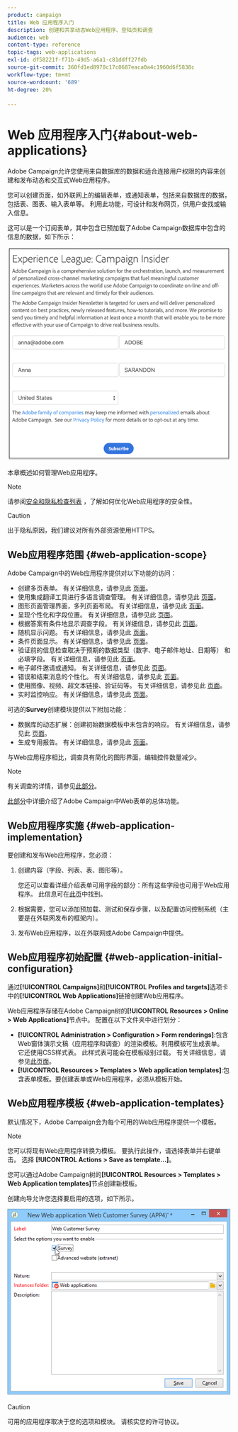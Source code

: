 ```yaml
---
product: campaign
title: Web 应用程序入门
description: 创建和共享动态Web应用程序、登陆页和调查
audience: web
content-type: reference
topic-tags: web-applications
exl-id: df58221f-f71b-49d5-a6a1-c81ddff27fdb
source-git-commit: 360fd1ed8970c17c0687eaca0a4c1960d6f5838c
workflow-type: tm+mt
source-wordcount: '689'
ht-degree: 20%

---
```


# Web 应用程序入门{#about-web-applications}

Adobe Campaign允许您使用来自数据库的数据和适合连接用户权限的内容来创建和发布动态和交互式Web应用程序。

您可以创建页面，如外联网上的编辑表单，或通知表单，包括来自数据库的数据，包括表、图表、输入表单等。 利用此功能，可设计和发布网页，供用户查找或输入信息。

这可以是一个订阅表单，其中包含已预加载了Adobe Campaign数据库中包含的信息的数据，如下所示：

![](assets/webapp_form_sample.png)

本章概述如何管理Web应用程序。

>[!NOTE]
>
>请参阅[安全和隐私检查列表](https://helpx.adobe.com/cn/campaign/kb/acc-security.html) ，了解如何优化Web应用程序的安全性。

>[!CAUTION]
>
>出于隐私原因，我们建议对所有外部资源使用HTTPS。

## Web应用程序范围 {#web-application-scope}

Adobe Campaign中的Web应用程序提供对以下功能的访问：

* 创建多页表单。 有关详细信息，请参见此 [ 页面](about-web-forms.md)。
* 使用集成翻译工具进行多语言调查管理。 有关详细信息，请参见此 [ 页面](translating-a-web-application.md)。
* 图形页面管理界面，多列页面布局。 有关详细信息，请参见此 [ 页面](designing-a-web-application.md)。
* 呈现个性化和字段位置。 有关详细信息，请参见此 [ 页面](editing-content.md#adding-personalization-content)。
* 根据答案有条件地显示调查字段。 有关详细信息，请参见此 [ 页面](form-rendering.md#defining-fields-conditional-display)。
* 随机显示问题。 有关详细信息，请参见此 [ 页面](../../surveys/using/building-a-survey.md#adding-questions)。
* 条件页面显示。 有关详细信息，请参见此 [ 页面](defining-web-forms-page-sequencing.md#conditional-page-display)。
* 验证前的信息检查取决于预期的数据类型（数字、电子邮件地址、日期等） 和必填字段。 有关详细信息，请参见此 [ 页面](form-rendering.md#defining-control-settings)。
* 电子邮件邀请或通知。 有关详细信息，请参见此 [ 页面](publishing-a-web-form.md#delivering-a-form-via-email)。
* 错误和结束消息的个性化。 有关详细信息，请参见此 [ 页面](defining-web-forms-properties.md#setting-up-an-error-page)。
* 使用图像、视频、超文本链接、验证码等。 有关详细信息，请参见此 [ 页面](editing-content.md)。
* 实时监控响应。 有关详细信息，请参见此 [ 页面](../../surveys/using/publish--track-and-use-collected-data.md#response-tracking)。

可选的&#x200B;**Survey**&#x200B;创建模块提供以下附加功能：

* 数据库的动态扩展：创建初始数据模板中未包含的响应。 有关详细信息，请参见此 [ 页面](../../surveys/using/managing-answers.md#storing-collected-answers)。
* 生成专用报告。 有关详细信息，请参见此 [ 页面](../../surveys/using/publish--track-and-use-collected-data.md#reports-on-surveys)。

与Web应用程序相比，调查具有简化的图形界面，编辑控件数量减少。

>[!NOTE]
>
>有关调查的详情，请参见[此部分](../../surveys/using/about-surveys.md)。
>
>[此部分](about-web-forms.md)中详细介绍了Adobe Campaign中Web表单的总体功能。

## Web应用程序实施 {#web-application-implementation}

要创建和发布Web应用程序，您必须：

1. 创建内容（字段、列表、表、图形等）。

   您还可以查看详细介绍表单可用字段的部分：所有这些字段也可用于Web应用程序。 此信息可在[此页](adding-fields-to-a-web-form.md)中找到。

1. 根据需要，您可以添加预加载、测试和保存步骤，以及配置访问控制系统（主要是在外联网发布的框架内）。
1. 发布Web应用程序，以在外联网或Adobe Campaign中提供。

## Web应用程序初始配置 {#web-application-initial-configuration}

通过&#x200B;**[!UICONTROL Campaigns]**&#x200B;和&#x200B;**[!UICONTROL Profiles and targets]**&#x200B;选项卡中的&#x200B;**[!UICONTROL Web Applications]**&#x200B;链接创建Web应用程序。

Web应用程序存储在Adobe Campaign树的&#x200B;**[!UICONTROL Resources > Online > Web Applications]**&#x200B;节点中。 配置在以下文件夹中进行划分：

* **[!UICONTROL Administration > Configuration > Form renderings]**:包含Web窗体演示文稿（应用程序和调查）的渲染模板。利用模板可生成表单。 它还使用CSS样式表。 此样式表可能会在模板级别过载。 有关详细信息，请参见[此页面](form-rendering.md#selecting-the-form-rendering-template)。
* **[!UICONTROL Resources > Templates > Web application templates]**:包含表单模板。要创建表单或Web应用程序，必须从模板开始。

## Web应用程序模板 {#web-application-templates}

默认情况下，Adobe Campaign会为每个可用的Web应用程序提供一个模板。

>[!NOTE]
>
>您可以将现有Web应用程序转换为模板。 要执行此操作，请选择表单并右键单击。 选择 **[!UICONTROL Actions > Save as template...]**。

您可以通过Adobe Campaign树的&#x200B;**[!UICONTROL Resources > Templates > Web Application templates]**&#x200B;节点创建新模板。

创建向导允许您选择要启用的选项，如下所示。

![](assets/webapp_create_template.png)

>[!CAUTION]
>
>可用的应用程序取决于您的选项和模块。 请核实您的许可协议。
